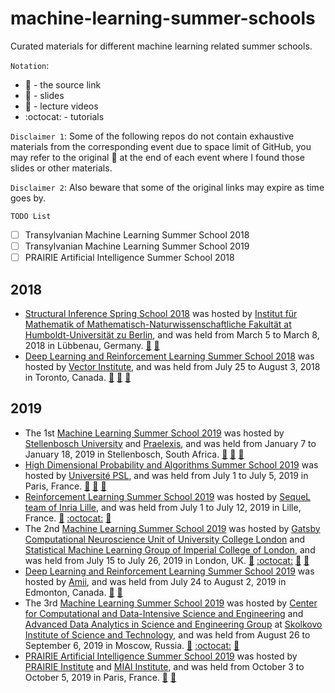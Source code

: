 # machine-learning-summer-schools
Curated materials for different machine learning related summer schools.

`Notation`:
- :link: - the source link
- :book: - slides
- :movie_camera: - lecture videos
- :octocat: - tutorials

`Disclaimer 1`: Some of the following repos do not contain exhaustive materials from the corresponding event due to space limit of GitHub, you may refer to the original :link: at the end of each event where I found those slides or other materials. 

`Disclaimer 2`: Also beware that some of the original links may expire as time goes by.

`TODO List`

- [ ] Transylvanian Machine Learning Summer School 2018
- [ ] Transylvanian Machine Learning Summer School 2019
- [ ] PRAIRIE Artificial Intelligence Summer School 2018

## 2018

- [Structural Inference Spring School 2018](https://www.mathematik.hu-berlin.de/de/for1735/prior-events/spring-school-2018) was hosted by [Institut für Mathematik of Mathematisch-Naturwissenschaftliche Fakultät at Humboldt-Universität zu Berlin](https://www.mathematik.hu-berlin.de/de), and was held from March 5 to March 8, 2018 in Lübbenau, Germany. [:book:](https://github.com/xuedong/machine-learning-summer-schools/tree/master/Structural%20Inference%20Spring%20School%202018%20(L%C3%BCbbenau%2C%20Germany)/slides) [:link:](https://www.mathematik.hu-berlin.de/de/for1735/prior-events/spring-school-2018/program-1)
- [Deep Learning and Reinforcement Learning Summer School 2018](https://dlrlsummerschool.ca/past-years/) was hosted by [Vector Institute](https://vectorinstitute.ai/), and was held from July 25 to August 3, 2018 in Toronto, Canada. [:book:](https://github.com/xuedong/machine-learning-summer-schools/tree/master/Deep%20Learning%20%26%20Reinforcement%20Learning%20Summer%20School%202018%20(Toronto%2C%20Canada)/slides) [:movie_camera:](http://videolectures.net/DLRLsummerschool2018_toronto/) [:link:](https://dlrlsummerschool.ca/past-years/)

## 2019

- The 1st [Machine Learning Summer School 2019](https://mlssafrica.com/) was hosted by [Stellenbosch University](https://www.sun.ac.za/english) and [Praelexis](https://praelexis.com/), and was held from January 7 to January 18, 2019 in Stellenbosch, South Africa. [:book:](https://github.com/xuedong/machine-learning-summer-schools/tree/master/Machine%20Learning%20Summer%20School%202019%20(Stellenbosch%2C%20South%20Africa)/slides) [:movie_camera:](https://www.youtube.com/channel/UC722CmQVgcLtxt_jXr3RyWg) [:link:](https://drive.google.com/drive/folders/1mHqPevddlosT7TnqumDBq4e-fIw8sot_)
- [High Dimensional Probability and Algorithms Summer School 2019](https://hdpa2019.sciencesconf.org/) was hosted by [Université PSL](https://www.psl.eu/), and was held from July 1 to July 5, 2019 in Paris, France. [:book:](https://github.com/xuedong/machine-learning-summer-schools/tree/master/High%20Dimensional%20Probability%20and%20Algorithms%20Summer%20School%202019%20(Paris%2C%20France)/talks) [:movie_camera:](https://www.youtube.com/user/sebastienbubeck/videos) [:link:](https://hdpa2019.sciencesconf.org/)
- [Reinforcement Learning Summer School 2019](https://rlss.inria.fr/) was hosted by [SequeL team of Inria Lille](https://team.inria.fr/sequel/), and was held from July 1 to July 12, 2019 in Lille, France. [:book:](https://github.com/xuedong/machine-learning-summer-schools/tree/master/Reinforcement%20Learning%20Summer%20School%202019%20(Lille%2C%20France)/slides) [:octocat:](https://github.com/xuedong/machine-learning-summer-schools/tree/master/Reinforcement%20Learning%20Summer%20School%202019%20(Lille%2C%20France)) [:link:](https://rlss.inria.fr/program/)
- The 2nd [Machine Learning Summer School 2019](https://sites.google.com/view/mlss-2019) was hosted by [Gatsby Computational Neuroscience Unit of University College London](https://www.gatsby.ucl.ac.uk/Members.html) and [Statistical Machine Learning Group of Imperial College of London](https://wp.doc.ic.ac.uk/sml/), and was held from July 15 to July 26, 2019 in London, UK. [:book:](https://github.com/xuedong/machine-learning-summer-schools/tree/master/Machine%20Learning%20Summer%20School%202019%20(London%2C%20UK)/slides) [:octocat:](https://github.com/xuedong/machine-learning-summer-schools/tree/master/Machine%20Learning%20Summer%20School%202019%20(London%2C%20UK)/tutorials) [:movie_camera:](https://www.facebook.com/uclcsml/) [:link:](https://github.com/mlss-2019)
- [Deep Learning and Reinforcement Learning Summer School 2019](https://dlrlsummerschool.ca/past-years/) was hosted by [Amii](https://www.amii.ca/), and was held from July 24 to August 2, 2019 in Edmonton, Canada. [:movie_camera:](https://www.youtube.com/playlist?list=PLKlhhkvvU8-aXmPQZNYG_e-2nTd0tJE8v) [:link:](https://dlrlsummerschool.ca/past-years/)
- The 3rd [Machine Learning Summer School 2019](https://mlss2019.skoltech.ru/) was hosted by [Center for Computational and Data-Intensive Science and Engineering](https://crei.skoltech.ru/cdise) and [Advanced Data Analytics in Science and Engineering Group](http://adase.group/) at [Skolkovo Institute of Science and Technology](https://www.skoltech.ru/en/about/), and was held from August 26 to September 6, 2019 in Moscow, Russia. [:book:](https://github.com/xuedong/machine-learning-summer-schools/tree/master/Machine%20Learning%20Summer%20School%202019%20(Moscow%2C%20Russia)/lectures) [:octocat:](https://github.com/xuedong/machine-learning-summer-schools/tree/master/Machine%20Learning%20Summer%20School%202019%20(Moscow%2C%20Russia)/tutorials) [:link:](https://github.com/mlss-skoltech)
- [PRAIRIE Artificial Intelligence Summer School 2019](https://project.inria.fr/paiss/) was hosted by [PRAIRIE Institute](https://prairie-institute.fr/) and [MIAI Institute](https://miai.univ-grenoble-alpes.fr/), and was held from October 3 to October 5, 2019 in Paris, France. [:book:](https://github.com/xuedong/machine-learning-summer-schools/tree/master/PRAIRIE%20Artificial%20Intelligence%20Summer%20School%202019%20(Paris%2C%20France)/slides) [:link:](https://project.inria.fr/paiss/program/)
